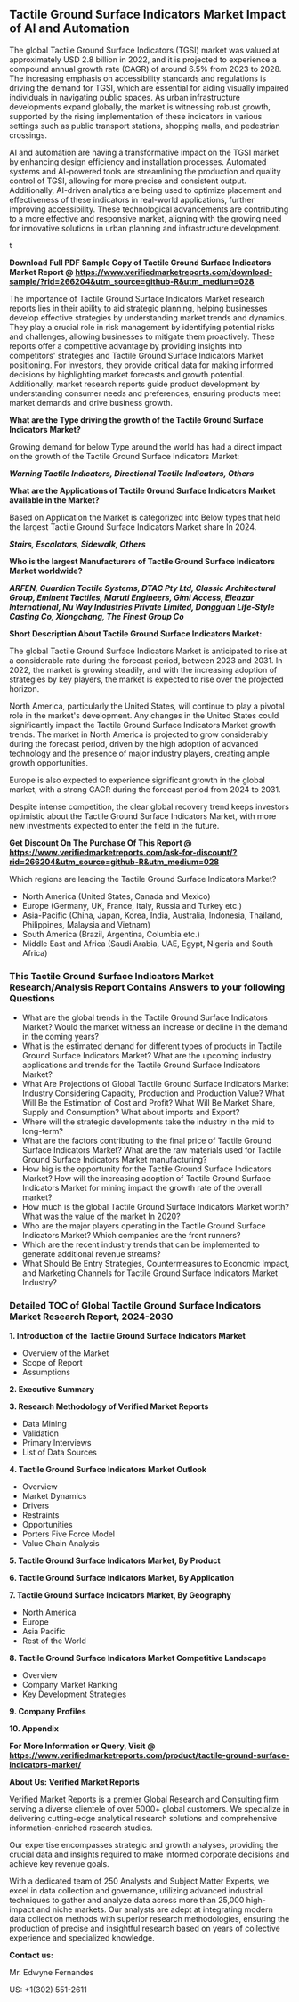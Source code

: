 <h2>Tactile Ground Surface Indicators Market Impact of AI and Automation</h2><p>The global Tactile Ground Surface Indicators (TGSI) market was valued at approximately USD 2.8 billion in 2022, and it is projected to experience a compound annual growth rate (CAGR) of around 6.5% from 2023 to 2028. The increasing emphasis on accessibility standards and regulations is driving the demand for TGSI, which are essential for aiding visually impaired individuals in navigating public spaces. As urban infrastructure developments expand globally, the market is witnessing robust growth, supported by the rising implementation of these indicators in various settings such as public transport stations, shopping malls, and pedestrian crossings.</p><p>AI and automation are having a transformative impact on the TGSI market by enhancing design efficiency and installation processes. Automated systems and AI-powered tools are streamlining the production and quality control of TGSI, allowing for more precise and consistent output. Additionally, AI-driven analytics are being used to optimize placement and effectiveness of these indicators in real-world applications, further improving accessibility. These technological advancements are contributing to a more effective and responsive market, aligning with the growing need for innovative solutions in urban planning and infrastructure development.</p>t</p><p id="" class=""><strong>Download Full PDF Sample Copy of Tactile Ground Surface Indicators Market Report @ <a href="https://www.verifiedmarketreports.com/download-sample/?rid=266204&utm_source=github-R&utm_medium=028" target="_blank">https://www.verifiedmarketreports.com/download-sample/?rid=266204&utm_source=github-R&utm_medium=028</a></strong></p><p>The importance of&nbsp;Tactile Ground Surface Indicators Market research reports lies in their ability to aid strategic planning, helping businesses develop effective strategies by understanding market trends and dynamics. They play a crucial role in risk management by identifying potential risks and challenges, allowing businesses to mitigate them proactively. These reports offer a competitive advantage by providing insights into competitors' strategies and Tactile Ground Surface Indicators Market positioning. For investors, they provide critical data for making informed decisions by highlighting market forecasts and growth potential. Additionally, market research reports guide product development by understanding consumer needs and preferences, ensuring products meet market demands and drive business growth.</p><p><strong>What are the&nbsp;Type driving the growth of the Tactile Ground Surface Indicators Market?</strong></p><p id="" class="">Growing demand for below Type around the world has had a direct impact on the growth of the Tactile Ground Surface Indicators Market:</p><em><strong>Warning Tactile Indicators, Directional Tactile Indicators, Others</strong></em></p><strong>What are the&nbsp;Applications&nbsp;of Tactile Ground Surface Indicators Market available in the Market?</strong></p><p id="" class="">Based on Application the Market is categorized into Below types that held the largest Tactile Ground Surface Indicators Market share In 2024.</p><em><strong>Stairs, Escalators, Sidewalk, Others</strong></em></p><strong>Who is the largest Manufacturers of Tactile Ground Surface Indicators Market worldwide?</strong></p><p><em><strong>ARFEN, Guardian Tactile Systems, DTAC Pty Ltd, Classic Architectural Group, Eminent Tactiles, Maruti Engineers, Gimi Access, Eleazar International, Nu Way Industries Private Limited, Dongguan Life-Style Casting Co, Xiongchang, The Finest Group Co</strong></em></p><p id="" class=""><strong>Short Description About Tactile Ground Surface Indicators Market:</strong></p><p>The global Tactile Ground Surface Indicators Market is anticipated to rise at a considerable rate during the forecast period, between 2023 and 2031. In 2022, the market is growing steadily, and with the increasing adoption of strategies by key players, the market is expected to rise over the projected horizon.</p><p>North America, particularly the United States, will continue to play a pivotal role in the market's development. Any changes in the United States could significantly impact the Tactile Ground Surface Indicators Market growth trends. The market in North America is projected to grow considerably during the forecast period, driven by the high adoption of advanced technology and the presence of major industry players, creating ample growth opportunities.</p><p>Europe is also expected to experience significant growth in the global market, with a strong CAGR during the forecast period from 2024 to 2031.</p><p>Despite intense competition, the clear global recovery trend keeps investors optimistic about the Tactile Ground Surface Indicators Market, with more new investments expected to enter the field in the future.</p><p id="" class=""><strong>Get Discount On The Purchase Of This Report @ <a href="https://www.verifiedmarketreports.com/ask-for-discount/?rid=266204&utm_source=github-R&utm_medium=028" target="_blank">https://www.verifiedmarketreports.com/ask-for-discount/?rid=266204&utm_source=github-R&utm_medium=028</a></strong></p>Which regions are leading the Tactile Ground Surface Indicators Market?</p><ul><li>North America (United States, Canada and Mexico)</li><li>Europe (Germany, UK, France, Italy, Russia and Turkey etc.)</li><li>Asia-Pacific (China, Japan, Korea, India, Australia, Indonesia, Thailand, Philippines, Malaysia and Vietnam)</li><li>South America (Brazil, Argentina, Columbia etc.)</li><li>Middle East and Africa (Saudi Arabia, UAE, Egypt, Nigeria and South Africa)</li></ul><h3 id="" class="">This Tactile Ground Surface Indicators Market Research/Analysis Report Contains Answers to your following Questions</h3><ul><li>What are the global trends in the Tactile Ground Surface Indicators Market? Would the market witness an increase or decline in the demand in the coming years?</li><li>What is the estimated demand for different types of products in Tactile Ground Surface Indicators Market? What are the upcoming industry applications and trends for the Tactile Ground Surface Indicators Market?</li><li>What Are Projections of Global Tactile Ground Surface Indicators Market Industry Considering Capacity, Production and Production Value? What Will Be the Estimation of Cost and Profit? What Will Be Market Share, Supply and Consumption? What about imports and Export?</li><li>Where will the strategic developments take the industry in the mid to long-term?</li><li>What are the factors contributing to the final price of Tactile Ground Surface Indicators Market? What are the raw materials used for Tactile Ground Surface Indicators Market manufacturing?</li><li>How big is the opportunity for the Tactile Ground Surface Indicators Market? How will the increasing adoption of Tactile Ground Surface Indicators Market for mining impact the growth rate of the overall market?</li><li>How much is the global Tactile Ground Surface Indicators Market worth? What was the value of the market In 2020?</li><li>Who are the major players operating in the Tactile Ground Surface Indicators Market? Which companies are the front runners?</li><li>Which are the recent industry trends that can be implemented to generate additional revenue streams?</li><li>What Should Be Entry Strategies, Countermeasures to Economic Impact, and Marketing Channels for Tactile Ground Surface Indicators Market Industry?</li></ul><h3 id="" class="">Detailed TOC of Global Tactile Ground Surface Indicators Market Research Report, 2024-2030</h3><p id="" class=""><strong>1. Introduction of the Tactile Ground Surface Indicators Market</strong></p><ul><li>Overview of the Market</li><li>Scope of Report</li><li>Assumptions</li></ul><p id="" class=""><strong>2. Executive Summary</strong></p><p id="" class=""><strong>3. Research Methodology of Verified Market Reports</strong></p><ul><li>Data Mining</li><li>Validation</li><li>Primary Interviews</li><li>List of Data Sources</li></ul><p id="" class=""><strong>4. Tactile Ground Surface Indicators Market Outlook</strong></p><ul><li>Overview</li><li>Market Dynamics</li><li>Drivers</li><li>Restraints</li><li>Opportunities</li><li>Porters Five Force Model</li><li>Value Chain Analysis</li></ul><p id="" class=""><strong>5. Tactile Ground Surface Indicators Market, By Product</strong></p><p id="" class=""><strong>6. Tactile Ground Surface Indicators Market, By Application</strong></p><p id="" class=""><strong>7. Tactile Ground Surface Indicators Market, By Geography</strong></p><ul><li>North America</li><li>Europe</li><li>Asia Pacific</li><li>Rest of the World</li></ul><p id="" class=""><strong>8. Tactile Ground Surface Indicators Market Competitive Landscape</strong></p><ul><li>Overview</li><li>Company Market Ranking</li><li>Key Development Strategies</li></ul><p id="" class=""><strong>9. Company Profiles</strong></p><p id="" class=""><strong>10. Appendix</strong></p><p id="" class=""><strong>For More Information or Query, Visit @ <a href="https://www.verifiedmarketreports.com/product/tactile-ground-surface-indicators-market/" target="_blank">https://www.verifiedmarketreports.com/product/tactile-ground-surface-indicators-market/</a></strong></p><p id="" class=""><strong>About Us: Verified Market Reports</strong></p><p id="" class="">Verified Market Reports is a premier Global Research and Consulting firm serving a diverse clientele of over 5000+ global customers. We specialize in delivering cutting-edge analytical research solutions and comprehensive information-enriched research studies.</p><p id="" class="">Our expertise encompasses strategic and growth analyses, providing the crucial data and insights required to make informed corporate decisions and achieve key revenue goals.</p><p id="" class="">With a dedicated team of 250 Analysts and Subject Matter Experts, we excel in data collection and governance, utilizing advanced industrial techniques to gather and analyze data across more than 25,000 high-impact and niche markets. Our analysts are adept at integrating modern data collection methods with superior research methodologies, ensuring the production of precise and insightful research based on years of collective experience and specialized knowledge.</p><p id="" class=""><strong>Contact us:</strong></p><p id="" class="">Mr. Edwyne Fernandes</p><p id="" class="">US: +1(302) 551-2611</p>